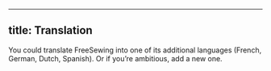 ***

## title: Translation

You could translate FreeSewing into one of its additional languages
(French, German, Dutch, Spanish). Or if you’re ambitious, add a new one.

